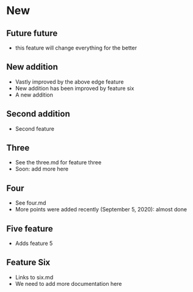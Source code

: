 # New

## Future future
- this feature will change everything for the better

## New addition
- Vastly improved by the above edge feature
- New addition has been improved by feature six
- A new addition

## Second addition
- Second feature

## Three
- See the three.md for feature three
- Soon: add more here

## Four
- See four.md
- More points were added recently (September 5, 2020): almost done

## Five feature
- Adds feature 5

## Feature Six
- Links to six.md
- We need to add more documentation here

